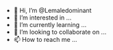 - 👋 Hi, I’m @Lemaledominant
- 👀 I’m interested in ...
- 🌱 I’m currently learning ...
- 💞️ I’m looking to collaborate on ...
- 📫 How to reach me ...

<!---
Lemaledominant/Lemaledominant is a ✨ special ✨ repository because its `README.md` (this file) appears on your GitHub profile.
You can click the Preview link to take a look at your changes.
--->
